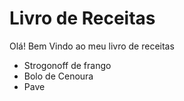 # Livro de Receitas

Olá! Bem Vindo ao meu livro de receitas
 - Strogonoff de frango
 - Bolo de Cenoura
 - Pave
